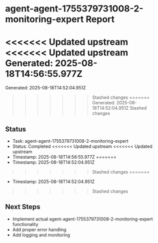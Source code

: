 # agent-agent-1755379731008-2-monitoring-expert Report

<<<<<<< Updated upstream
<<<<<<< Updated upstream
Generated: 2025-08-18T14:56:55.977Z
=======
Generated: 2025-08-18T14:52:04.951Z
>>>>>>> Stashed changes
=======
Generated: 2025-08-18T14:52:04.951Z
>>>>>>> Stashed changes

## Status
- Task: agent-agent-1755379731008-2-monitoring-expert
- Status: Completed
<<<<<<< Updated upstream
<<<<<<< Updated upstream
- Timestamp: 2025-08-18T14:56:55.977Z
=======
- Timestamp: 2025-08-18T14:52:04.951Z
>>>>>>> Stashed changes
=======
- Timestamp: 2025-08-18T14:52:04.951Z
>>>>>>> Stashed changes

## Next Steps
- Implement actual agent-agent-1755379731008-2-monitoring-expert functionality
- Add proper error handling
- Add logging and monitoring
